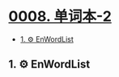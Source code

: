 # [0008. 单词本-2](https://github.com/Tdahuyou/TNotes.en-notes/tree/main/notes/0008.%20%E5%8D%95%E8%AF%8D%E6%9C%AC-2)

<!-- region:toc -->

- [1. ⚙️ EnWordList](#1-️-enwordlist)

<!-- endregion:toc -->

## 1. ⚙️ EnWordList

<EnWordList :words="[
'accord',
'archive',
'authentication',
'badge',
'bevel',
'Bezier',
'cabbage',
'Cascade',
'cave',
'compose',
'course',
'cubic',
'curve',
'darkgreen',
'decompose',
'dimension',
'elliptical',
'enrollment',
'foreign',
'garlic',
'graphics',
'horizontal',
'lineto',
'magenta',
'manipulation',
'miter',
'moveto',
'mutator',
'orientation',
'patrol',
'police',
'populate',
'prose',
'purify',
'quadratic',
'represent',
'restrict',
'rint',
'runoob',
'saturation',
'scalable',
'serial',
'sophisticated',
'unoccupied',
'vector',
'vertical',
'consecutive'
]"></EnWordList>
